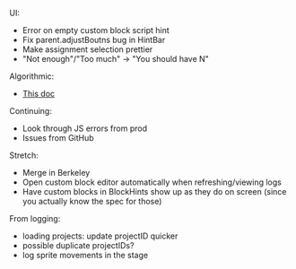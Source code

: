 UI:
* Error on empty custom block script hint
* Fix parent.adjustBoutns bug in HintBar
* Make assignment selection prettier
* "Not enough"/"Too much" -> "You should have N"

Algorithmic:
* [This doc](https://docs.google.com/document/d/1_t-jeOH34-yaK4aXZpbNDNnAvZt5m4d-1ZY2gTcSQ6o/edit)

Continuing:
* Look through JS errors from prod
* Issues from GitHub

Stretch:
* Merge in Berkeley
* Open custom block editor automatically when refreshing/viewing logs
* Have custom blocks in BlockHints show up as they do on screen (since you actually know the spec for those)

From logging:
* loading projects: update projectID quicker
* possible duplicate projectIDs?
* log sprite movements in the stage
